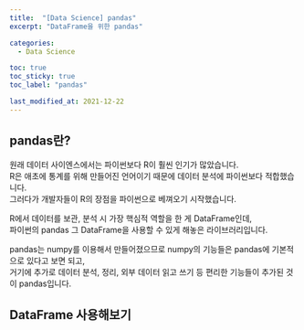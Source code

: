 ```yaml
---
title:  "[Data Science] pandas"
excerpt: "DataFrame을 위한 pandas"

categories:
  - Data Science

toc: true
toc_sticky: true
toc_label: "pandas"

last_modified_at: 2021-12-22
---
```


## pandas란?

원래 데이터 사이엔스에서는 파이썬보다 R이 훨씬 인기가 많았습니다.<br>
R은 애초에 통계를 위해 만들어진 언어이기 때문에 데이터 분석에 파이썬보다 적합했습니다.<br>
그러다가 개발자들이 R의 장점을 파이썬으로 베껴오기 시작했습니다.

R에서 데이터를 보관, 분석 시 가장 핵심적 역할을 한 게 DataFrame인데,<br>
파이썬의 pandas 그 DataFrame을 사용할 수 있게 해놓은 라이브러리입니다.

pandas는 numpy를 이용해서 만들어졌으므로 numpy의 기능들은 pandas에 기본적으로 있다고 보면 되고,<br>
거기에 추가로 데이터 분석, 정리, 외부 데이터 읽고 쓰기 등 편리한 기능들이 추가된 것이 pandas입니다.

## DataFrame 사용해보기

